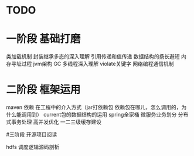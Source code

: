 
# TODO
# 一阶段 基础打磨
类加载机制
封装继承多态的深入理解
引用传递和值传递
数据结构的扬长避短
内存寻址过程
jvm架构
GC
多线程深入理解 violate关键字
网络编程通信机制


# 二阶段 框架运用
maven 依赖 在工程中的介入方式（jar打依赖包 依赖包在哪儿，怎么调用的，为什么能调用到）
current包的数据结构的运用
spring全家桶
微服务业务划分
分布式事务处理
高并发优化
一二三级缓存建设


#三阶段 开源项目阅读

hdfs 调度逻辑源码剖析




